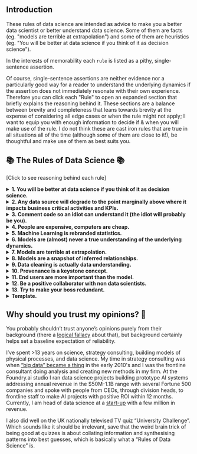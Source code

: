 
## Introduction
These rules of data science are intended as advice to make you a better data scientist or better understand data science. Some of them are facts (eg. "models are terrible at extrapolation") and some of them are heuristics (eg. "You will be better at data science if you think of it as decision science").  

In the interests of memorability each `rule` is listed as a pithy, single-sentence assertion.

Of course, single-sentence assertions are neither evidence nor a particularly good way for a reader to understand the underlying dynamics if the assertion does not immediately resonate with their own experience.  Therefore you can click each "Rule" to open an expanded section that briefly explains the reasoning behind it.  These sections are a balance between brevity and completeness that leans towards brevity at the expense of considering all edge cases or when the rule might not apply; I want to equip you with enough information to decide if & when you will make use of the rule.  I do not think these are cast iron rules that are true in all situations all of the time (although some of them are close to it!), be thoughtful and make use of them as best suits you.



## :books: The Rules of Data Science :books:
[Click to see reasoning behind each rule]

<details>
  <summary><b>1. You will be better at data science if you think of it as decision science.</b></summary> 
  
  The most important part of data science is the “so what?” of your discovery.  What should be done differently because of this, and how can that change be realised?  Seen this way, the entire toolkit of data science is focused on making better decisions and changing outcomes.

  For example, consider a model to forecast industrial equipment failures. It can be tempting to think of improving the accuracy of a model as a KPI that proves we have done well, but it isn’t: what matters is how much the model improves the real world result, what decision it allows us to make differently that creates value.  It might not be valuable to forecast equipment failures more accurately if the forecast is significantly shorter than the lead time to deliver and install the part (downtime due to breakages is unchanged), or if precision:recall tradeoffs determine value more than does accuracy, or any one of a number of complications unique to the equipment we are trying to forecast failure on.
  
  The entire problem of “forecasting equipment failure” should have been considered as “how to maximise the value of the equipment?” and the overall context analysed to look for decisions that might be altered to create value:  AI to forecast equipment failure at the individual level, analysis of which maintenance activities are most impactful, changing the intensity at which equipment runs to arbitrage lifespan against productivity, flexible schedules on maintenance teams, altering the distribution of parts in warehouses, etc…  
  
  Thinking of the core problem as finding the right decision and then making it correctly expands the data scientist’s view in impactful ways.  Talk to stakeholders to understand the operations we will be changing, create consensus among change leaders who need to believe in a project for it to work, reject modelling efforts that can’t be impactful even if accurate.
  
  In the average project most of the value comes from a good understanding of the business problem, the product and the data, combined with the interpersonal skills to get stakeholders to commit to the correct decision.
</details>


<details>
  <summary><b>2. Any data source will degrade to the point marginally above where it impacts business critical activities and KPIs.</b></summary> 
  
  AKA **Burley’s Law of Data Degradation** (I talk about this one a lot...).

  Overall, the quality of a company’s data will degrade to the point just shy of impacting daily operations.  The data that a business needs for mission-critical operations will be in good working order and the data that does not impact critical initiatives will almost certainly not be.
  
  There are two main reasons for this: 
  1) human work invariably has mistakes and mission-critical data gets checked in a way that non-critical data does not, thus the latter accumulates errors over time; 
  2) traditional business logic viewed IT as a cost be minimised and therefore smart IT policy was to only invest in mission critical systems.  
  
  As a data scientist, internalising this fundamental paranoia about data sources is one of the key ways experienced staff are better at the job.  

  On a technical level, project timelines should include significant data cleaning ([data understanding](https://github.com/JMBurley/Rules_of_Data_Science/blob/a2fee7ee46ae63f2ab4bff85413f8223ca8e8886/README.md?plain=1#L110)) for a new product and ongoing products need a plan to maintain data quality.

  On a professional level, data scientists should accept that an existing data source being below the quality we need is rarely due to malice or incompetence; it is the result of a smart prioritisation of resources.  Take time to understand why things are the way they are and you will be a better collaborator and get great results faster.
</details>

<details>
  <summary><b>3. Comment code so an idiot can understand it (the idiot will probably be you).</b></summary> 
  
  Closely related to Guido Van Rossum’s famous _“code is read more often than it is written”_, we should make our code as unambiguous as possible.  It is rarely an inefficient use of time to typehint, write detailed docstrings, and add comments.  The writer will spend far less time on the commenting than the next reader will spend understanding the code.

  In case further motivation were needed, the time you save is most often your own when you come back to use/modify your own prior work.  Furthermore, the process of writing typehints and comments will often make you realise something is unnecessarily unclear, inefficient or inextensible and allow immediate corrections.
</details>

<details>
  <summary><b>4. People are expensive, computers are cheap.</b></summary> 
  
  A data scientist or software engineer costs tens-to-hundreds of $/£/€ per hour and storage+compute cost orders of magnitude less.  
  
  Bear this in mind when thinking of optimisations -- spending a week of person-time to save $10pcm on cloud fees is a terrible investment.  The best optimisations are ones that make staff more efficient.  We should be happy to pay for more compute resources to fix a problem or leave code slower than it could be, because this is how we make the most value long term.
  
 The justifiable times to work on compute efficiency options typically are one of following, which are (mostly) about identifying the downstream effects of inefficient code rather than the direct cost:
  
   -  "A stitch in time saves nine":  A refactor now is much simpler than later, so the work is a people-saving measure.  We are favorably arbitraging current vs future person time.
   -  "Loathed systems": Human concentration can be a fragile thing and waiting on a compute process for 5 mins can ruin human workflows. As can instability, unclear UX or bad error handling.  When there is a process users don't like, consider improving the code quality.
   -  "Business critical":  A few extra hours of compute time doesn't matter until it is the difference between an overnight system update being ready for business in the morning.  We are not worried about the compute cost, we are worried about a business revenue stream.
   - "Actually computers are expensive":  Sometimes the monthly compute bill is larger than staff costs (you'll know if it is) and compute efficiencies are well worth the staff time they require.
  
 To be clear, this rule is **not** an excuse to rapidly write shoddy code (that will mire your team in technical debt and scaling problems), nor is it an excuse for management to allow a rickety codebase to persist unpatched and barely stable.  It is about making decisions that best make use of the resources available to us taking an accurate view of their costs, and offering a heavy reminder that we frequently underestimate the expensive of our staff.
</details>

<details>
  <summary><b>5. Machine Learning is rebranded statistics.</b></summary> 
  
  The business use of statistics used to be hours-to-months of human time in order to make a prediction or determine if a hypothesis was true.  It required data that was causally related to the problem and, at best, Mutually-Exclusive & Completely Exhaustive (MECE).

  It is a useful cognitive lens to view machine learning as a mathematical system that does statistics very quickly to make a prediction.  All the same caveats for data apply: do you think the inputs to the ML model present a complete knowledge of the causal inputs to this prediction?  For data scientists this can suggest which data source you need to curate.  For people working with data scientists you can ask in detail about model inputs and consider if you would trust human statisticians’ predictions using those data?  If not, you might want to be careful about relying on that model.
</details>

<details>
  <summary><b>6. Models are (almost) never a true understanding of the underlying dynamics. </b></summary> 
  
  AKA _“All models are wrong, but some models are useful.”_

  See: next two rules ”Models are terrible at extrapolation” “Models are a snapshot of inferred relationships”.  Best practice in response to this is understanding & accepting those limitations and planning accordingly.

  At time of writing (Dec 2022), this rule is correct.  But we may see future model architectures that can better provide causative understanding of systems and extrapolate in a more reasonable fashion.
</details>

<details>
  <summary><b>7. Models are terrible at extrapolation.</b></summary> 
  
  Machine learning models work by freeform fitting to observed data (save rare examples where you embed a causal structure in the model: say enforcing a radial kernel in a SVM or the recent “physically-motivated neural network” trend).  We can think of this, fairly accurately, as creating a very long complex formula to interpolate between known datapoints (train set) to perform well on similar datapoints (test set).

  There is no reason to believe that such interpolation-based modelling will extrapolate to uncharted parts of the input hyperspace and give correct (or even sensible) results.  ML is much like fitting a polynomial to a wiggly line: amazing results within the seen data range, dangerous results outside of that range.  The exact nature of that danger depends on the model (eg. decision tree vs linear regression) and all data scientists should be alert to not trust models when they are extrapolating.
</details>

<details>
  <summary><b>8. Models are a snapshot of inferred relationships.</b></summary> 

  Models optimise to match the results seen in their input data, based on the mathematical structure of the model.  They do not posit any true causal understanding of the relationships between variables or how those relationships might change when unseen external factors alter.  

  Famously, Google Flu Trends could forecast upcoming flu rates based on internet search terms -- an eminently sensible idea: flu rates should be related to searching about illness symptoms, trips to pharmacies and all sorts of data that Google knows -- but the project failed over 2013-15 with epidemic flu seasons when fear changed how people searched for flu.

  This problem can be defended against by proactively retraining models on new data, giving the model truly MECE data (but beware that extrapolation is still a problem), structuring models with true causal understanding, or by honestly admitting that a model is imperfect and planning its use aware that future real-world changes will break it.
</details>

<details>
  <summary><b>9. Data cleaning is actually data understanding.</b></summary> 
  
  Cleaning is, for most of us, an unfortunate chore (happy to have it done but rarely happy about doing it) and framing part of our data science workflow as "cleaning" creates an aversion that is harmful.

  "Cleaning" implies that the cleaned data is sole result, that the data starting off dirty was an aberrant mistake and if we could get a genie to magic up clean data with no human memory of how it was cleaned we could be more productive data scientists focused on the "real work".

  But data cleaning is selectively choosing and applying tranformations to create the best possible MECE dataset for downstream analysis and models.  And that is anything but trivial, it's the foundation for decision-making (recall we are really decision scientists).  Doing that means understanding the data, and considered that way it is obvious that "cleaning" isn't a menial chore but one of the most important parts of getting a good model. That's an important mindset change that make you more attentive and happier when doing it.

  Data cleaning is therefore data understanding (and all the actions you take after understanding the data) and you can't possibly skip "understanding" when doing data science.

  There are some important corollaries to knowing that cleaning is about understanding the dataset:
   - knowledge of the data is as important as the transformations applied, document those important pieces of provenance and data-gotchas;
   - every choice made in data cleaning should be documented;
   - cleaning transforms are as important as feature engineering transforms (they should be reusable and well-commented).
   
   PS. It is tempting to demarcate data cleaning as bug catching (removing outliers, bad columns, and imputing missing data), and not diagnostic analystics or deep understanding of data.  To be clear, this rule asserts that there is a continuous chain of understanding from finding outliers to creating features that should not be conceptually split into disparate chunks.  Rather than data cleaning I'd suggest talking about discrete tasks (eg. find outliers).
</details>

<details>
  <summary><b>10. Provenance is a keystone concept.</b></summary> 
  
  Academic historians have a precise, technical use for provenance that every data scientist should know.  Provenance is the lineage of data: what is it, who made it, for what purpose and when, and how has it moved from creation to us (corollary: what data has not made it to us).

  Provenance is critical to understanding the bias, context, accuracy, and reliability of data.  A data scientist who understands the concept of provenance can ask better questions of a data source and more cleanly explain to non-specialists where problems might lie.

  Without having the lens of provenance to reconsider what we know and how do we think we know it, we are at much higher risk of using data inappropriate for the task at hand, or drawing (wrong?) conclusions at artificially high levels of certainty.
</details>

<details>
  <summary><b>11. End users are more important than the model.</b></summary> 
  
  Models and data findings only have impact if they are used/implemented -- a highly skillful model with zero adoption is far less valuable than a moderately skillful model that is highly adopted by end users -- therefore good decision science must create change for end-users.

  While the exact nature of implementing change at an organisation is the topic of entire books and careers, for data scientists considering end-users is a good way to start on this journey.

  Considering how end-users will be asked to alter behaviour in response to data can direct us to the pain points (that may prevent adoption) or the key stakeholders (who need to support the project for it to succeed).  Early career data scientists can look to identify these and flag for their managers.  Data science leadership must be able to get buy-in to solve these problems (either yourself or cultivating an ally who can.  This is why CEO support makes-or-breaks many data projects).  At all levels, it is best practice for data scientists to talk to relevant stakeholders before, during, and after the data/model work.
</details>

<details>
  <summary><b>12. Be a positive collaborator with non data scientists.</b></summary> 
  
  When a data scientist starts looking into a topic at a company, we have a nasty habit of finding all the accumulated mistakes and generating extra work for other staff as we investigate why data is the way it is.  Depending on the mistakes found, staff might fear we are damaging their reputation and career.  Approach this the wrong way and people will not be enthusiastic collaborators.

  Best practice is to focus on the improvements that can be made (not past mistakes), have empathy for the past constraints and openly praise the great work that you find in your investigations.  If reporting fundamental shortcomings to management, be honest but explain the “why” of how we got there and the path to improvement.  This will get everyone better results faster and is the first step on making a transformation to a data-driven division/company.
</details>

<details>
  <summary><b>13. Try to make your boss redundant.</b></summary> 
  
  Which could be rephrased as “anticipate your boss’ needs”. This is not a data science specific rule, but is important enough to include regardless.

  Typically your boss will spend some amount of time thinking about your work: verifying correctness, deciding the next priority, tracking timelines, (etc…), and some amount of time doing differentiated work that only she can do:  her own technical work, planning organisation-level resources, getting buy-in on projects and removing roadblocks.  The more you can proactively take over the former tasks such that your boss doesn’t have to do them, or you provide curated inputs to make her tasks faster, the better.  This will make you more aware of the context of your work within the larger organisation (always good personal growth) and is commonly aligned with promotion requirements in larger companies.  Plus, if your company is well-organised you are enabling both you and your boss to spend more time on more valuable work
</details>



<details>
  <summary><b>Template.</b></summary> 
  
  Explanatory text
</details>




## Why should you trust my opinions? 🤔
You probably shouldn’t trust anyone’s opinions purely from their background (there a [logical fallacy](https://en.wikipedia.org/wiki/Argument_from_authority) about that), but background certainly helps set a baseline expectation of reliability.

I’ve spent >13 years on science, strategy consulting, building models of physical processes, and data science.  My time in strategy consulting was when [“big data” became a thing](https://trends.google.com/trends/explore?date=all&geo=US&q=big%20data) in the early 2010's and I was the frontline consultant doing analysis and creating new methods in my firm.  At the Foundry.ai studio I ran data science projects building prototype AI systems addressing annual revenue in the $50M-1.1B range with several Fortune 500 companies and spoke with people from CEOs, through division heads, to frontline staff to make AI projects with positive ROI within 12 months.  Currently, I am head of data science at a [start-up](https://www.actif.ai/our-story/) with a few million in revenue.  

I also did well on the UK nationally televised TV quiz “University Challenge”. Which sounds like it should be irrelevant, save that the weird brain trick of being good at quizzes is about collating information and synthesising patterns into best guesses,  which is basically what a “Rules of Data Science” is.
